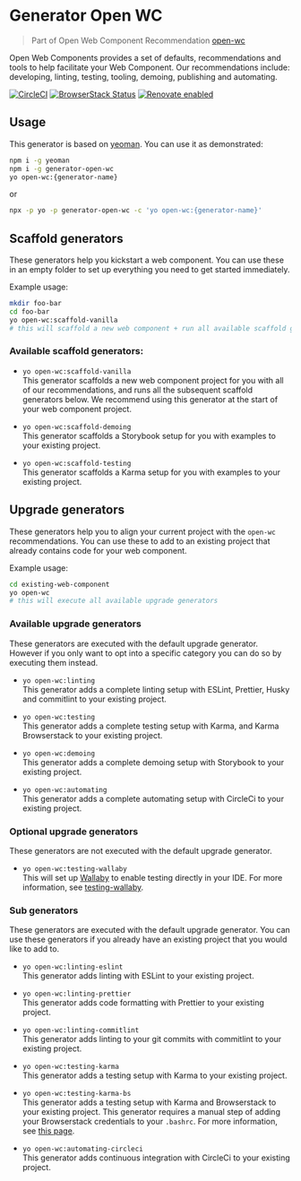 # Generator Open WC

> Part of Open Web Component Recommendation [open-wc](https://github.com/open-wc/open-wc/)

Open Web Components provides a set of defaults, recommendations and tools to help facilitate your Web Component. Our recommendations include: developing, linting, testing, tooling, demoing, publishing and automating.

[![CircleCI](https://circleci.com/gh/open-wc/open-wc.svg?style=shield)](https://circleci.com/gh/open-wc/open-wc)
[![BrowserStack Status](https://www.browserstack.com/automate/badge.svg?badge_key=M2UrSFVRang2OWNuZXlWSlhVc3FUVlJtTDkxMnp6eGFDb2pNakl4bGxnbz0tLUE5RjhCU0NUT1ZWa0NuQ3MySFFWWnc9PQ==--86f7fac07cdbd01dd2b26ae84dc6c8ca49e45b50)](https://www.browserstack.com/automate/public-build/M2UrSFVRang2OWNuZXlWSlhVc3FUVlJtTDkxMnp6eGFDb2pNakl4bGxnbz0tLUE5RjhCU0NUT1ZWa0NuQ3MySFFWWnc9PQ==--86f7fac07cdbd01dd2b26ae84dc6c8ca49e45b50)
[![Renovate enabled](https://img.shields.io/badge/renovate-enabled-brightgreen.svg)](https://renovatebot.com/)

## Usage

This generator is based on [yeoman](http://yeoman.io/). You can use it as demonstrated:

```bash
npm i -g yeoman
npm i -g generator-open-wc
yo open-wc:{generator-name}
```

or

```bash
npx -p yo -p generator-open-wc -c 'yo open-wc:{generator-name}'
```


## Scaffold generators

These generators help you kickstart a web component.
You can use these in an empty folder to set up everything you need to get started immediately.

Example usage:
```bash
mkdir foo-bar
cd foo-bar
yo open-wc:scaffold-vanilla
# this will scaffold a new web component + run all available scaffold generators
```

### Available scaffold generators:
- `yo open-wc:scaffold-vanilla`<br> 
  This generator scaffolds a new web component project for you with all of our recommendations, and runs all the subsequent scaffold generators below. We recommend using this generator at the start of your web component project.

- `yo open-wc:scaffold-demoing`<br> 
  This generator scaffolds a Storybook setup for you with examples to your existing project.

- `yo open-wc:scaffold-testing`<br>
  This generator scaffolds a Karma setup for you with examples to your existing project.


## Upgrade generators
These generators help you to align your current project with the `open-wc` recommendations.
You can use these to add to an existing project that already contains code for your web component.

Example usage:
```bash
cd existing-web-component
yo open-wc
# this will execute all available upgrade generators
```

### Available upgrade generators
These generators are executed with the default upgrade generator.
However if you only want to opt into a specific category you can do so by executing them instead.

- `yo open-wc:linting`<br> 
This generator adds a complete linting setup with ESLint, Prettier, Husky and commitlint to your existing project.


- `yo open-wc:testing`<br>
This generator adds a complete testing setup with Karma, and Karma Browserstack to your existing project.


- `yo open-wc:demoing`<br>
This generator adds a complete demoing setup with Storybook to your existing project.


- `yo open-wc:automating`<br>
This generator adds a complete automating setup with CircleCi to your existing project.



### Optional upgrade generators
These generators are not executed with the default upgrade generator.

- `yo open-wc:testing-wallaby`<br>
  This will set up [Wallaby](https://wallabyjs.com/) to enable testing directly in your IDE. For more information, see [testing-wallaby](/testing/testing-wallaby.html).

### Sub generators
These generators are executed with the default upgrade generator.
You can use these generators if you already have an existing project that you would like to add to.

- `yo open-wc:linting-eslint`<br>
  This generator adds linting with ESLint to your existing project.


- `yo open-wc:linting-prettier`<br>
  This generator adds code formatting with Prettier to your existing project.


- `yo open-wc:linting-commitlint`<br>
  This generator adds linting to your git commits with commitlint to your existing project.


- `yo open-wc:testing-karma`<br>
  This generator adds a testing setup with Karma to your existing project.


- `yo open-wc:testing-karma-bs`<br>
  This generator adds a testing setup with Karma and Browserstack to your existing project. This generator requires a manual step of adding your Browserstack credentials to your `.bashrc`. For more information, see [this page](/testing/testing-karma-bs.html#setup).


- `yo open-wc:automating-circleci`<br>
  This generator adds continuous integration with CircleCi to your existing project.

